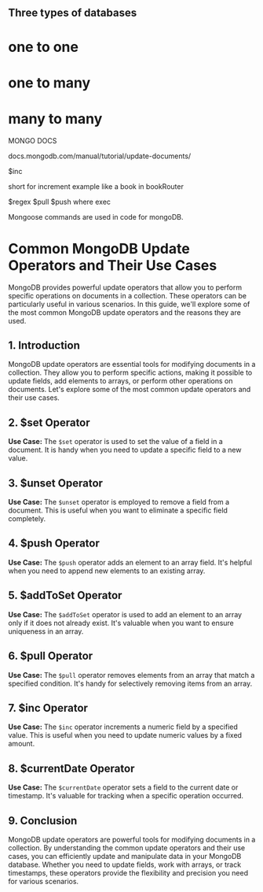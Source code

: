## Three types of databases

# one to one
# one to many
# many to many

MONGO DOCS

docs.mongodb.com/manual/tutorial/update-documents/

$inc

short for increment 
example like a book in bookRouter


$regex
$pull
$push
where
exec


Mongoose commands are used in code for mongoDB.


# Common MongoDB Update Operators and Their Use Cases

MongoDB provides powerful update operators that allow you to perform specific operations on documents in a collection. These operators can be particularly useful in various scenarios. In this guide, we'll explore some of the most common MongoDB update operators and the reasons they are used.

## 1. Introduction

MongoDB update operators are essential tools for modifying documents in a collection. They allow you to perform specific actions, making it possible to update fields, add elements to arrays, or perform other operations on documents. Let's explore some of the most common update operators and their use cases.

## 2. $set Operator

**Use Case:** The `$set` operator is used to set the value of a field in a document. It is handy when you need to update a specific field to a new value.

## 3. $unset Operator

**Use Case:** The `$unset` operator is employed to remove a field from a document. This is useful when you want to eliminate a specific field completely.

## 4. $push Operator

**Use Case:** The `$push` operator adds an element to an array field. It's helpful when you need to append new elements to an existing array.

## 5. $addToSet Operator

**Use Case:** The `$addToSet` operator is used to add an element to an array only if it does not already exist. It's valuable when you want to ensure uniqueness in an array.

## 6. $pull Operator

**Use Case:** The `$pull` operator removes elements from an array that match a specified condition. It's handy for selectively removing items from an array.

## 7. $inc Operator

**Use Case:** The `$inc` operator increments a numeric field by a specified value. This is useful when you need to update numeric values by a fixed amount.

## 8. $currentDate Operator

**Use Case:** The `$currentDate` operator sets a field to the current date or timestamp. It's valuable for tracking when a specific operation occurred.

## 9. Conclusion

MongoDB update operators are powerful tools for modifying documents in a collection. By understanding the common update operators and their use cases, you can efficiently update and manipulate data in your MongoDB database. Whether you need to update fields, work with arrays, or track timestamps, these operators provide the flexibility and precision you need for various scenarios.